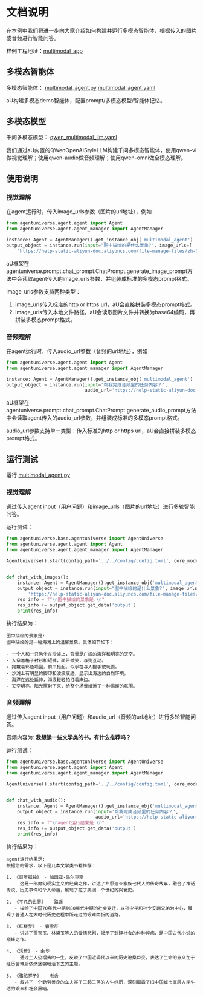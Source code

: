 # 文档说明

在本例中我们将进一步向大家介绍如何构建并运行多模态智能体，根据传入的图片或音频进行智能问答。

样例工程地址：[multimodal_app](../../../../examples/sample_apps/multimodal_app)

## 多模态智能体

多模态智能体：
[multimodal_agent.py](../../../../examples/sample_apps/multimodal_app/intelligence/agentic/agent/agent_instance/multimodal_agent.py)
[multimodal_agent.yaml](../../../../examples/sample_apps/multimodal_app/intelligence/agentic/agent/agent_instance/multimodal_agent.yaml)

aU构建多模态demo智能体，配置prompt/多模态模型/智能体记忆。

## 多模态模型

千问多模态模型：
[qwen_multimodal_llm.yaml](../../../../examples/sample_apps/multimodal_app/intelligence/agentic/llm/qwen_multimodal_llm.yaml)

我们通过aU内置的QWenOpenAIStyleLLM构建千问多模态智能体，使用qwen-vl做视觉理解；使用qwen-audio做音频理解；使用qwen-omni做全模态理解。

## 使用说明

### 视觉理解

在agent运行时，传入image_urls参数（图片的url地址），例如

```python
from agentuniverse.agent.agent import Agent
from agentuniverse.agent.agent_manager import AgentManager

instance: Agent = AgentManager().get_instance_obj('multimodal_agent')
output_object = instance.run(input="图中描绘的是什么景象?", image_urls=[
    'https://help-static-aliyun-doc.aliyuncs.com/file-manage-files/zh-CN/20241022/emyrja/dog_and_girl.jpeg'])
```

aU框架在agentuniverse.prompt.chat_prompt.ChatPrompt.generate_image_prompt方法中会读取agent传入的image_urls参数，并组装成标准的多模态prompt格式。

image_urls参数支持两种类型：

1. image_urls传入标准的http or https url，aU会直接拼装多模态prompt格式。
2. image_urls传入本地文件路径，aU会读取图片文件并转换为base64编码，再拼装多模态prompt格式。

### 音频理解

在agent运行时，传入audio_url参数（音频的url地址），例如

```python
from agentuniverse.agent.agent import Agent
from agentuniverse.agent.agent_manager import AgentManager

instance: Agent = AgentManager().get_instance_obj('multimodal_agent')
output_object = instance.run(input='帮我完成音频里的任务内容？',
                             audio_url='https://help-static-aliyun-doc.aliyuncs.com/file-manage-files/zh-CN/20240916/kvkadk/%E6%8E%A8%E8%8D%90%E4%B9%A6.wav')
```

aU框架在agentuniverse.prompt.chat_prompt.ChatPrompt.generate_audio_prompt方法中会读取agent传入的audio_url参数，并组装成标准的多模态prompt格式。

audio_url参数支持单一类型：传入标准的http or https url，aU会直接拼装多模态prompt格式。

## 运行测试

运行 [multimodal_agent.py](../../../../examples/sample_apps/multimodal_app/intelligence/test/multimodal_agent.py)


### 视觉理解
通过传入agent input（用户问题）和image_urls（图片的url地址）进行多轮智能问答。

运行测试：

```python
from agentuniverse.base.agentuniverse import AgentUniverse
from agentuniverse.agent.agent import Agent
from agentuniverse.agent.agent_manager import AgentManager

AgentUniverse().start(config_path='../../config/config.toml', core_mode=True)


def chat_with_images():
    instance: Agent = AgentManager().get_instance_obj('multimodal_agent')
    output_object = instance.run(input="图中描绘的是什么景象?", image_urls=[
        'https://help-static-aliyun-doc.aliyuncs.com/file-manage-files/zh-CN/20241022/emyrja/dog_and_girl.jpeg'])
    res_info = f"\n图中描绘的景象是:\n"
    res_info += output_object.get_data('output')
    print(res_info)
```

执行结果为：

```text
图中描绘的景象是:
图中描绘的是一幅海滩上的温馨景象。具体细节如下：

- 一个人和一只狗坐在沙滩上，背景是广阔的海洋和明亮的天空。
- 人穿着格子衬衫和短裤，面带微笑，与狗互动。
- 狗戴着彩色项圈，前爪抬起，似乎在与人握手或玩耍。
- 沙滩上有明显的脚印和波浪痕迹，显示出海边的自然环境。
- 海洋在远处延伸，海浪轻轻拍打着岸边。
- 天空明亮，阳光照射下来，给整个场景增添了一种温暖的氛围。
```

### 音频理解
通过传入agent input（用户问题）和audio_url（音频的url地址）进行多轮智能问答。

音频内容为: **我想读一些文学类的书，有什么推荐吗？**

运行测试：

```python
from agentuniverse.base.agentuniverse import AgentUniverse
from agentuniverse.agent.agent import Agent
from agentuniverse.agent.agent_manager import AgentManager

AgentUniverse().start(config_path='../../config/config.toml', core_mode=True)


def chat_with_audio():
    instance: Agent = AgentManager().get_instance_obj('multimodal_agent')
    output_object = instance.run(input='帮我完成音频里的任务内容？',
                                 audio_url='https://help-static-aliyun-doc.aliyuncs.com/file-manage-files/zh-CN/20240916/kvkadk/%E6%8E%A8%E8%8D%90%E4%B9%A6.wav')
    res_info = f"\nagent运行结果是:\n"
    res_info += output_object.get_data('output')
    print(res_info)
```

执行结果为：

```text
agent运行结果是:
根据您的需求，以下是几本文学类书籍推荐：

1. 《百年孤独》 - 加西亚·马尔克斯
   - 这是一部魔幻现实主义的经典之作，讲述了布恩迪亚家族七代人的传奇故事，融合了神话传说、历史事件和个人命运，展现了拉丁美洲一个世纪的兴衰史。

2. 《平凡的世界》 - 路遥
   - 描绘了中国70年代中期到80年代中期的社会变迁，以孙少平和孙少安两兄弟为中心，展现了普通人在大时代历史进程中所走过的艰难曲折的道路。

3. 《红楼梦》 - 曹雪芹
   - 讲述了贾宝玉、林黛玉等人的爱情悲剧，揭示了封建社会的种种弊病，是中国古代小说的巅峰之作。

4. 《活着》 - 余华
   - 通过主人公福贵的一生，反映了中国近现代以来的历史沧桑巨变，表达了生命的意义在于经历苦难后依然坚强地活下去的主题。

5. 《骆驼祥子》 - 老舍
   - 叙述了一个勤劳善良的车夫祥子三起三落的人生经历，深刻揭露了旧中国城市底层人民生活的艰辛和社会黑暗。
```